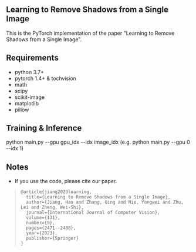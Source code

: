 ## Learning to Remove Shadows from a Single Image
This is the PyTorch implementation of the paper "Learning to Remove Shadows from a Single Image".


## Requirements
- python 3.7+
- pytorch 1.4+ & tochvision
- math
- scipy
- scikit-image
- matplotlib
- pillow

## Training & Inference
python main.py --gpu gpu_idx --idx image_idx (e.g. python main.py --gpu 0 --idx 1)



## Notes

- If you use the code, please cite our paper.

> ```
> @article{jiang2023learning,
>   title={Learning to Remove Shadows from a Single Image},
>   author={Jiang, Hao and Zhang, Qing and Nie, Yongwei and Zhu, Lei and Zheng, Wei-Shi},
>   journal={International Journal of Computer Vision},
>   volume={131},
>   number={9},
>   pages={2471--2488},
>   year={2023},
>   publisher={Springer}
> }
> ```

